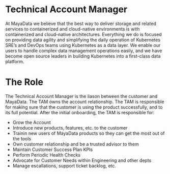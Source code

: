 Technical Account Manager
=========================

At MayaData we believe that the best way to deliver storage and
related services to containerized and cloud-native environments is
with containerized and cloud-native architectures. Everything we do is
focused on providing data agility and simplifying the daily operation
of Kubernetes SRE’s and DevOps teams using Kubernetes as a data
layer. We enable our users to handle complex data management
operations easily, and we have become open source leaders in building
Kubernetes into a first-class data platform.

The Role
========

The Technical Account Manager is the liason between the customer and
MayaData.  The TAM owns the account relationship.  The TAM is
responsible for making sure that the customer is using the product
successfully, and to its full potential.  After the initial
onboarding, the TAM is responsible for:

* Grow the Account
* Introduce new products, features, etc. to the customer
* Trainin new users of MayaData products so they can get the most out
  of the tools
* Own customer relationship and be a trusted advisor to them
* Maintain Customer Success Plan KPIs
* Perform Periodic Health Checks
* Advocate for Customer Needs within Engineering and other depts
* Manage escallations, support ticket backlog, etc.
